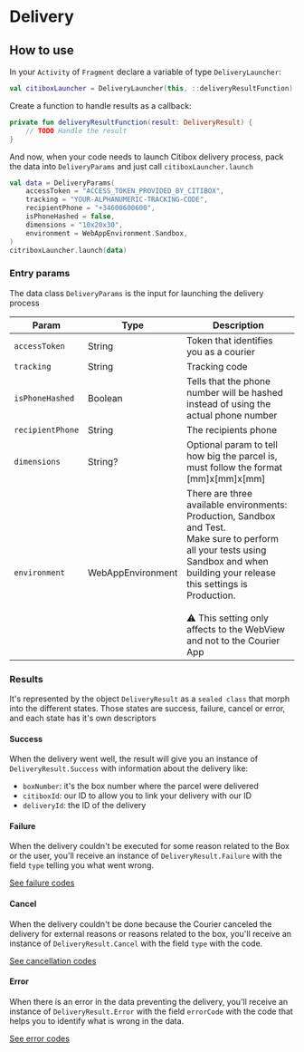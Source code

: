 # Delivery

## How to use

In your `Activity` of `Fragment` declare a variable of type `DeliveryLauncher`:

```kotlin
val citiboxLauncher = DeliveryLauncher(this, ::deliveryResultFunction)
```

Create a function to handle results as a callback:

```kotlin
private fun deliveryResultFunction(result: DeliveryResult) {  
    // TODO Handle the result  
}
```

And now, when your code needs to launch Citibox delivery process, pack the data into `DeliveryParams` and just call `citiboxLauncher.launch`

```kotlin
val data = DeliveryParams(
    accessToken = "ACCESS_TOKEN_PROVIDED_BY_CITIBOX",
    tracking = "YOUR-ALPHANUMERIC-TRACKING-CODE",
    recipientPhone = "+34600600600",
    isPhoneHashed = false,
    dimensions = "10x20x30",
    environment = WebAppEnvironment.Sandbox,
)
citriboxLauncher.launch(data)
```

### Entry params

The data class `DeliveryParams` is the input for launching the delivery process

| Param            | Type              | Description                                                                                                                                                                                                                                                                |  
|------------------|-------------------|----------------------------------------------------------------------------------------------------------------------------------------------------------------------------------------------------------------------------------------------------------------------------|  
| `accessToken`    | String            | Token that identifies you as a courier                                                                                                                                                                                                                                     |  
| `tracking`       | String            | Tracking code                                                                                                                                                                                                                                                              |  
| `isPhoneHashed`  | Boolean           | Tells that the phone number will be hashed instead of using the actual phone number                                                                                                                                                                                        |  
| `recipientPhone` | String            | The recipients phone                                                                                                                                                                                                                                                       |  
| `dimensions`     | String?           | Optional param to tell how big the parcel is, must follow the format [mm]x[mm]x[mm]                                                                                                                                                                                        |  
| `environment`    | WebAppEnvironment | There are three available environments: Production, Sandbox and Test.<br />Make sure to perform all your tests using Sandbox and when building your release this settings is Production.<br /><br />⚠️ This setting only affects to the WebView and not to the Courier App |  


### Results
It's represented by the object `DeliveryResult` as a `sealed class` that morph into the different states.
Those states are success, failure, cancel or error, and each state has it's own descriptors

#### Success
When the delivery went well, the result will give you an instance of `DeliveryResult.Success` with information about the delivery like:

- `boxNumber`: it's the box number where the parcel were delivered
- `citiboxId`: our ID to allow you to link your delivery with our ID
- `deliveryId`: the ID of the delivery

#### Failure
When the delivery couldn't be executed for some reason related to the Box or the user, you'll receive an instance of `DeliveryResult.Failure` with the field `type` telling you what went wrong.

[See failure codes](CODES.md#failure-codes)

#### Cancel
When the delivery couldn't be done because the Courier canceled the delivery for external reasons or reasons related to the box, you'll receive an instance of `DeliveryResult.Cancel` with the field `type` with the code.

[See cancellation codes](CODES.md#cancel-codes)

#### Error
When there is an error in the data preventing the delivery, you'll receive an instance of `DeliveryResult.Error` with the field `errorCode` with the code that helps you to identify what is wrong in the data.

[See error codes](CODES.md#error-codes)